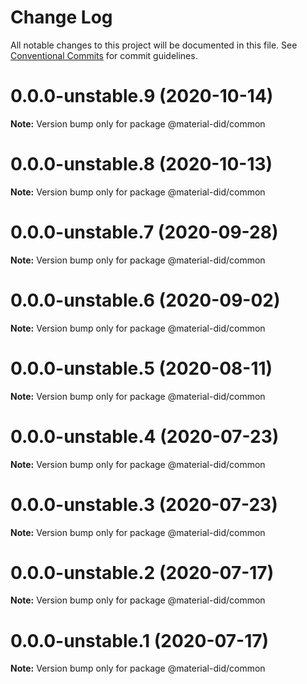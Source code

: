 # Change Log

All notable changes to this project will be documented in this file.
See [Conventional Commits](https://conventionalcommits.org) for commit guidelines.

# 0.0.0-unstable.9 (2020-10-14)

**Note:** Version bump only for package @material-did/common





# 0.0.0-unstable.8 (2020-10-13)

**Note:** Version bump only for package @material-did/common





# 0.0.0-unstable.7 (2020-09-28)

**Note:** Version bump only for package @material-did/common





# 0.0.0-unstable.6 (2020-09-02)

**Note:** Version bump only for package @material-did/common





# 0.0.0-unstable.5 (2020-08-11)

**Note:** Version bump only for package @material-did/common





# 0.0.0-unstable.4 (2020-07-23)

**Note:** Version bump only for package @material-did/common





# 0.0.0-unstable.3 (2020-07-23)

**Note:** Version bump only for package @material-did/common





# 0.0.0-unstable.2 (2020-07-17)

**Note:** Version bump only for package @material-did/common





# 0.0.0-unstable.1 (2020-07-17)

**Note:** Version bump only for package @material-did/common
